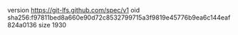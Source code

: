 version https://git-lfs.github.com/spec/v1
oid sha256:f97811bed8a660e90d72c8532799715a3f9819e45776b9ea6c144eaf824a0136
size 1930
